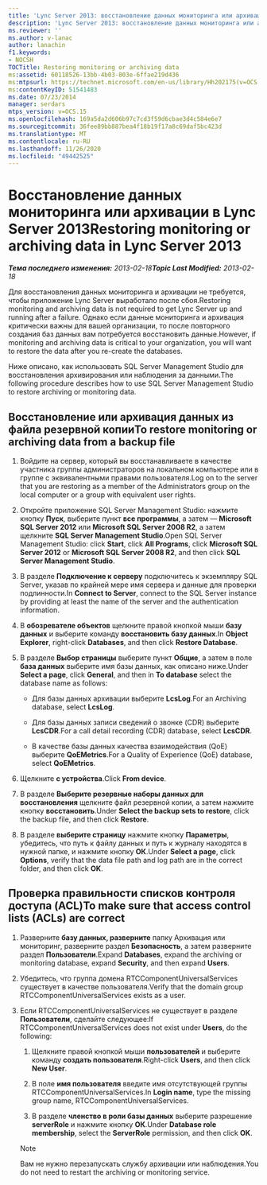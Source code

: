 ```yaml
---
title: 'Lync Server 2013: восстановление данных мониторинга или архивация'
description: 'Lync Server 2013: восстановление данных мониторинга или архивация.'
ms.reviewer: ''
ms.author: v-lanac
author: lanachin
f1.keywords:
- NOCSH
TOCTitle: Restoring monitoring or archiving data
ms:assetid: 60118526-13bb-4b03-803e-6ffae219d436
ms:mtpsurl: https://technet.microsoft.com/en-us/library/Hh202175(v=OCS.15)
ms:contentKeyID: 51541483
ms.date: 07/23/2014
manager: serdars
mtps_version: v=OCS.15
ms.openlocfilehash: 169a5da2d606b97c7cd3f59d6cbae3d4c584e6e7
ms.sourcegitcommit: 36fee89bb887bea4f18b19f17a8c69daf5bc423d
ms.translationtype: MT
ms.contentlocale: ru-RU
ms.lasthandoff: 11/26/2020
ms.locfileid: "49442525"
---
```

# <a name="restoring-monitoring-or-archiving-data-in-lync-server-2013"></a><span data-ttu-id="a19f0-103">Восстановление данных мониторинга или архивации в Lync Server 2013</span><span class="sxs-lookup"><span data-stu-id="a19f0-103">Restoring monitoring or archiving data in Lync Server 2013</span></span>

<div data-xmlns="http://www.w3.org/1999/xhtml">

<div class="topic" data-xmlns="http://www.w3.org/1999/xhtml" data-msxsl="urn:schemas-microsoft-com:xslt" data-cs="https://msdn.microsoft.com/">

<div data-asp="https://msdn2.microsoft.com/asp">



</div>

<div id="mainSection">

<div id="mainBody"><span data-ttu-id="a19f0-104">

<span> </span></span><span class="sxs-lookup"><span data-stu-id="a19f0-104">

<span> </span></span></span>

<span data-ttu-id="a19f0-105">_**Тема последнего изменения:** 2013-02-18_</span><span class="sxs-lookup"><span data-stu-id="a19f0-105">_**Topic Last Modified:** 2013-02-18_</span></span>

<span data-ttu-id="a19f0-106">Для восстановления данных мониторинга и архивации не требуется, чтобы приложение Lync Server выработало после сбоя.</span><span class="sxs-lookup"><span data-stu-id="a19f0-106">Restoring monitoring and archiving data is not required to get Lync Server up and running after a failure.</span></span> <span data-ttu-id="a19f0-107">Однако если данные мониторинга и архивация критически важны для вашей организации, то после повторного создания баз данных вам потребуется восстановить данные.</span><span class="sxs-lookup"><span data-stu-id="a19f0-107">However, if monitoring and archiving data is critical to your organization, you will want to restore the data after you re-create the databases.</span></span>

<span data-ttu-id="a19f0-108">Ниже описано, как использовать SQL Server Management Studio для восстановления архивирования или наблюдения за данными.</span><span class="sxs-lookup"><span data-stu-id="a19f0-108">The following procedure describes how to use SQL Server Management Studio to restore archiving or monitoring data.</span></span>

<div>

## <a name="to-restore-monitoring-or-archiving-data-from-a-backup-file"></a><span data-ttu-id="a19f0-109">Восстановление или архивация данных из файла резервной копии</span><span class="sxs-lookup"><span data-stu-id="a19f0-109">To restore monitoring or archiving data from a backup file</span></span>

1.  <span data-ttu-id="a19f0-110">Войдите на сервер, который вы восстанавливаете в качестве участника группы администраторов на локальном компьютере или в группе с эквивалентными правами пользователя.</span><span class="sxs-lookup"><span data-stu-id="a19f0-110">Log on to the server that you are restoring as a member of the Administrators group on the local computer or a group with equivalent user rights.</span></span>

2.  <span data-ttu-id="a19f0-111">Откройте приложение SQL Server Management Studio: нажмите кнопку **Пуск**, выберите пункт **все программы**, а затем — **Microsoft SQL Server 2012** или **Microsoft SQL Server 2008 R2**, а затем щелкните **SQL Server Management Studio**.</span><span class="sxs-lookup"><span data-stu-id="a19f0-111">Open SQL Server Management Studio: click **Start**, click **All Programs**, click **Microsoft SQL Server 2012** or **Microsoft SQL Server 2008 R2**, and then click **SQL Server Management Studio**.</span></span>

3.  <span data-ttu-id="a19f0-112">В разделе **Подключение к серверу** подключитесь к экземпляру SQL Server, указав по крайней мере имя сервера и данные для проверки подлинности.</span><span class="sxs-lookup"><span data-stu-id="a19f0-112">In **Connect to Server**, connect to the SQL Server instance by providing at least the name of the server and the authentication information.</span></span>

4.  <span data-ttu-id="a19f0-113">В **обозревателе объектов** щелкните правой кнопкой мыши **базу данных** и выберите команду **восстановить базу данных**.</span><span class="sxs-lookup"><span data-stu-id="a19f0-113">In **Object Explorer**, right-click **Databases**, and then click **Restore Database**.</span></span>

5.  <span data-ttu-id="a19f0-114">В разделе **Выбор страницы** выберите пункт **Общие**, а затем в поле **база данных** выберите имя базы данных, как описано ниже.</span><span class="sxs-lookup"><span data-stu-id="a19f0-114">Under **Select a page**, click **General**, and then in **To database** select the database name as follows:</span></span>
    
      - <span data-ttu-id="a19f0-115">Для базы данных архивации выберите **LcsLog**.</span><span class="sxs-lookup"><span data-stu-id="a19f0-115">For an Archiving database, select **LcsLog**.</span></span>
    
      - <span data-ttu-id="a19f0-116">Для базы данных записи сведений о звонке (CDR) выберите **LcsCDR**.</span><span class="sxs-lookup"><span data-stu-id="a19f0-116">For a call detail recording (CDR) database, select **LcsCDR**.</span></span>
    
      - <span data-ttu-id="a19f0-117">В качестве базы данных качества взаимодействия (QoE) выберите **QoEMetrics**.</span><span class="sxs-lookup"><span data-stu-id="a19f0-117">For a Quality of Experience (QoE) database, select **QoEMetrics**.</span></span>

6.  <span data-ttu-id="a19f0-118">Щелкните **с устройства**.</span><span class="sxs-lookup"><span data-stu-id="a19f0-118">Click **From device**.</span></span>

7.  <span data-ttu-id="a19f0-119">В разделе **Выберите резервные наборы данных для восстановления** щелкните файл резервной копии, а затем нажмите кнопку **восстановить**.</span><span class="sxs-lookup"><span data-stu-id="a19f0-119">Under **Select the backup sets to restore**, click the backup file, and then click **Restore**.</span></span>

8.  <span data-ttu-id="a19f0-120">В разделе **выберите страницу** нажмите кнопку **Параметры**, убедитесь, что путь к файлу данных и путь к журналу находятся в нужной папке, и нажмите кнопку **ОК**.</span><span class="sxs-lookup"><span data-stu-id="a19f0-120">Under **Select a page**, click **Options**, verify that the data file path and log path are in the correct folder, and then click **OK**.</span></span>

</div>

<div>

## <a name="to-make-sure-that-access-control-lists-acls-are-correct"></a><span data-ttu-id="a19f0-121">Проверка правильности списков контроля доступа (ACL)</span><span class="sxs-lookup"><span data-stu-id="a19f0-121">To make sure that access control lists (ACLs) are correct</span></span>

1.  <span data-ttu-id="a19f0-122">Разверните **базу данных, разверните** папку Архивация или мониторинг, разверните раздел **Безопасность**, а затем разверните раздел **Пользователи**.</span><span class="sxs-lookup"><span data-stu-id="a19f0-122">Expand **Databases**, expand the archiving or monitoring database, expand **Security**, and then expand **Users**.</span></span>

2.  <span data-ttu-id="a19f0-123">Убедитесь, что группа домена RTCComponentUniversalServices существует в качестве пользователя.</span><span class="sxs-lookup"><span data-stu-id="a19f0-123">Verify that the domain group RTCComponentUniversalServices exists as a user.</span></span>

3.  <span data-ttu-id="a19f0-124">Если RTCComponentUniversalServices не существует в разделе **Пользователи**, сделайте следующее:</span><span class="sxs-lookup"><span data-stu-id="a19f0-124">If RTCComponentUniversalServices does not exist under **Users**, do the following:</span></span>
    
    1.  <span data-ttu-id="a19f0-125">Щелкните правой кнопкой мыши **пользователей** и выберите команду **создать пользователя**.</span><span class="sxs-lookup"><span data-stu-id="a19f0-125">Right-click **Users**, and then click **New User**.</span></span>
    
    2.  <span data-ttu-id="a19f0-126">В поле **имя пользователя** введите имя отсутствующей группы RTCComponentUniversalServices.</span><span class="sxs-lookup"><span data-stu-id="a19f0-126">In **Login name**, type the missing group name, RTCComponentUniversalServices.</span></span>
    
    3.  <span data-ttu-id="a19f0-127">В разделе **членство в роли базы данных** выберите разрешение **serverRole** и нажмите кнопку **ОК**.</span><span class="sxs-lookup"><span data-stu-id="a19f0-127">Under **Database role membership**, select the **ServerRole** permission, and then click **OK**.</span></span>
    
    <div>
    

    > [!NOTE]  
    > <span data-ttu-id="a19f0-128">Вам не нужно перезапускать службу архивации или наблюдения.</span><span class="sxs-lookup"><span data-stu-id="a19f0-128">You do not need to restart the archiving or monitoring service.</span></span>

    
    <span data-ttu-id="a19f0-129"></div>

</div>

</div>

<span> </span>

</div>

</div>

</span><span class="sxs-lookup"><span data-stu-id="a19f0-129"></div>

</div>

</div>

<span> </span>

</div>

</div>

</span></span></div>

